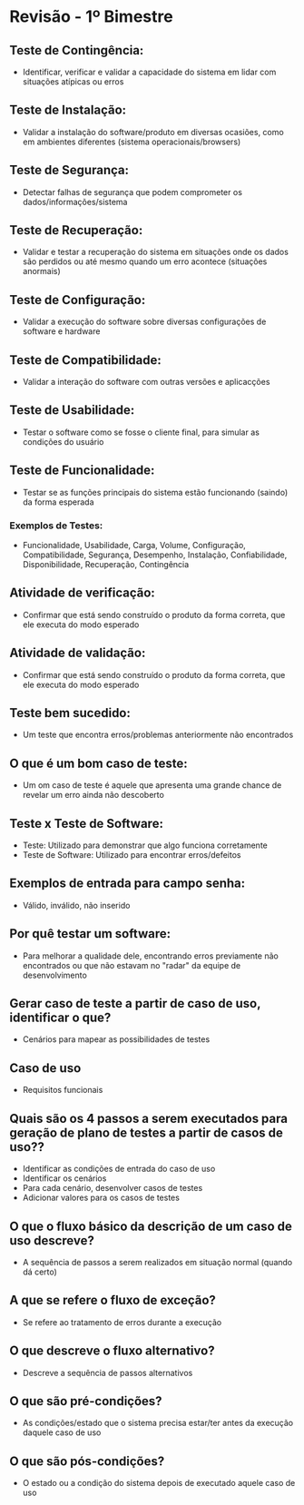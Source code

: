 # Revisão - 1º Bimestre

## Teste de Contingência:
- Identificar, verificar e validar a capacidade do sistema em lidar com situações atípicas ou erros

## Teste de Instalação:
- Validar a instalação do software/produto em diversas ocasiões, como em ambientes diferentes (sistema operacionais/browsers)

## Teste de Segurança:
- Detectar falhas de segurança que podem comprometer os dados/informações/sistema

## Teste de Recuperação:
- Validar e testar a recuperação do sistema em situações onde os dados são perdidos ou até mesmo quando um erro acontece (situações anormais)

## Teste de Configuração:
- Validar a execução do software sobre diversas configurações de software e hardware

## Teste de Compatibilidade:
- Validar a interação do software com outras versões e aplicacções

## Teste de Usabilidade:
- Testar o software como se fosse o cliente final, para simular as condições do usuário

## Teste de Funcionalidade:
- Testar se as funções principais do sistema estão funcionando (saindo) da forma esperada

### Exemplos de Testes:
- Funcionalidade, Usabilidade, Carga, Volume, Configuração, Compatibilidade, Segurança, Desempenho, Instalação, Confiabilidade, Disponibilidade, Recuperação, Contingência

## Atividade de verificação:
- Confirmar que está sendo construído o produto da forma correta, que ele executa do modo esperado

## Atividade de validação:
- Confirmar que está sendo construído o produto da forma correta, que ele executa do modo esperado

## Teste bem sucedido:
- Um teste que encontra erros/problemas anteriormente não encontrados

## O que é um bom caso de teste:
- Um om caso de teste é aquele que apresenta uma grande chance de revelar um erro ainda não descoberto

## Teste x Teste de Software:
- Teste: Utilizado para demonstrar que algo funciona corretamente
- Teste de Software: Utilizado para encontrar erros/defeitos

## Exemplos de entrada para campo senha:
- Válido, inválido, não inserido

## Por quê testar um software:
- Para melhorar a qualidade dele, encontrando erros previamente não encontrados ou que não estavam no "radar" da equipe de desenvolvimento

## Gerar caso de teste a partir de caso de uso, identificar o que?
- Cenários para mapear as possibilidades de testes

## Caso de uso
- Requisitos funcionais

## Quais são os 4 passos a serem executados para geração de plano de testes a partir de casos de uso??
- Identificar as condições de entrada do caso de uso
- Identificar os cenários
- Para cada cenário, desenvolver casos de testes
- Adicionar valores para os casos de testes

## O que o fluxo básico da descrição de um caso de uso descreve?
- A sequência de passos a serem realizados em situação normal (quando dá certo)

## A que se refere o fluxo de exceção?
- Se refere ao tratamento de erros durante a execução

## O que descreve o fluxo alternativo?
- Descreve a sequência de passos alternativos

## O que são pré-condições?
- As condições/estado que o sistema precisa estar/ter antes da execução daquele caso de uso

## O que são pós-condições?
- O estado ou a condição do sistema depois de executado aquele caso de uso

